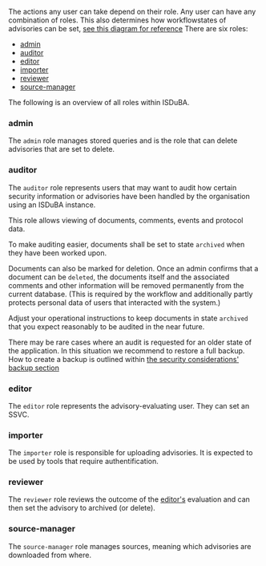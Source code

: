 <!--
 This file is Free Software under the Apache-2.0 License
 without warranty, see README.md and LICENSES/Apache-2.0.txt for details.

 SPDX-License-Identifier: Apache-2.0

 SPDX-FileCopyrightText: 2025 German Federal Office for Information Security (BSI) <https://www.bsi.bund.de>
 Software-Engineering: 2025 Intevation GmbH <https://intevation.de>
-->

The actions any user can take depend on their role. Any user can have any combination of roles.
This also determines how workflowstates of advisories can be
set, [see this diagram for reference](./images/workflow.svg)
There are six roles:
 * [admin](#admin)
 * [auditor](#auditor)
 * [editor](#editor)
 * [importer](#importer)
 * [reviewer](#reviewer)
 * [source-manager](#source-manager)

The following is an overview of all roles within ISDuBA.

### admin
The `admin` role manages stored queries and is the role that can delete advisories that are set to delete.

### auditor
The `auditor` role represents users that may want to
audit how certain security information or advisories have been
handled by the organisation using an ISDuBA instance.

This role allows viewing of documents, comments, events and protocol data.

To make auditing easier, documents shall be set to state `archived` when they have
been worked upon.

Documents can also be marked for deletion.
Once an admin confirms that a document can be `deleted`,
the documents itself and the associated comments and other information
will be removed permanently from the current database.
(This is required by the workflow and additionally partly protects
personal data of users that interacted with the system.)

Adjust your operational instructions to keep documents in state `archived`
that you expect reasonably to be audited in the near future.

There may be rare cases where an audit is requested for an older state of the application.
In this situation we recommend to restore a full backup. How to create a backup is outlined
within [the security considerations' backup section](./security_considerations#docker/container_setup)

### editor
The `editor` role represents the advisory-evaluating user. They can set an SSVC.

### importer
The `importer` role is responsible for uploading advisories. It is expected to be used by tools that require
authentification.

### reviewer
The `reviewer` role reviews the outcome of the [editor's](#editor) evaluation and can then set the advisory
to archived (or delete).

### source-manager

The `source-manager` role manages sources, meaning which advisories are downloaded from where.
